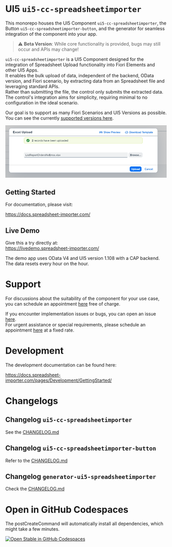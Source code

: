 # UI5 `ui5-cc-spreadsheetimporter`

This monorepo houses the UI5 Component `ui5-cc-spreadsheetimporter`, the Button `ui5-cc-spreadsheetimporter-button`, and the generator for seamless integration of the component into your app.

> :warning: **Beta Version**: While core functionality is provided, bugs may still occur and APIs may change!

`ui5-cc-spreadsheetimporter` is a UI5 Component designed for the integration of Spreadsheet Upload functionality into Fiori Elements and other UI5 Apps.  
It enables the bulk upload of data, independent of the backend, OData version, and Fiori scenario, by extracting data from an Spreadsheet file and leveraging standard APIs.  
Rather than submitting the file, the control only submits the extracted data.  
The control's integration aims for simplicity, requiring minimal to no configuration in the ideal scenario.

Our goal is to support as many Fiori Scenarios and UI5 Versions as possible. You can see the currently [supported versions here](https://docs.spreadsheet-importer.com/pages/SupportVersions/).

![Spreadsheet Upload Dialog](/images/SpreadsheetUploadDialog.png "Spreadsheet Upload Dialog")

## Getting Started

For documentation, please visit:

https://docs.spreadsheet-importer.com/

## Live Demo

Give this a try directly at:  
https://livedemo.spreadsheet-importer.com/

The demo app uses OData V4 and UI5 version 1.108 with a CAP backend. The data resets every hour on the hour.

# **Support**

For discussions about the suitability of the component for your use case, you can schedule an appointment [here](https://outlook.office365.com/owa/calendar/UI5ExcelUploadComponent@marianzeis.de/bookings/) free of charge.

If you encounter implementation issues or bugs, you can open an issue [here](https://github.com/marianfoo/ui5-cc-spreadsheetimporter/issues/new/choose).  
For urgent assistance or special requirements, please schedule an appointment [here](https://outlook.office365.com/owa/calendar/UI5ExcelUploadComponent@marianzeis.de/bookings/) at a fixed rate.

# Development

The development documentation can be found here:

https://docs.spreadsheet-importer.com/pages/Development/GettingStarted/

# Changelogs

## Changelog `ui5-cc-spreadsheetimporter`

See the [CHANGELOG.md](https://github.com/marianfoo/ui5-cc-spreadsheetimporter/blob/main/packages/ui5-cc-spreadsheetimporter/CHANGELOG.md)

## Changelog `ui5-cc-spreadsheetimporter-button`

Refer to the [CHANGELOG.md](https://github.com/marianfoo/ui5-cc-spreadsheetimporter/blob/main/packages/ui5-cc-spreadsheetimporter-button/CHANGELOG.md)

## Changelog `generator-ui5-spreadsheetimporter`

Check the [CHANGELOG.md](https://github.com/marianfoo/ui5-cc-spreadsheetimporter/blob/main/packages/ui5-cc-spreadsheetimporter-generator/CHANGELOG.md)

# Open in GitHub Codespaces

The postCreateCommand will automatically install all dependencies, which might take a few minutes.

[![Open Stable in GitHub Codespaces](https://github.com/codespaces/badge.svg)](https://github.com/codespaces/new?hide_repo_select=true&ref=main&repo=569313224&machine=basicLinux32gb&devcontainer_path=.devcontainer%2Fdevcontainer.json&location=WestEurope)  
